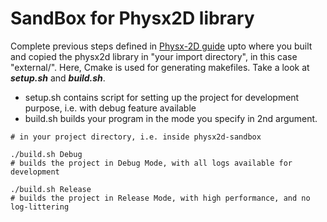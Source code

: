 # SandBox for Physx2D library

Complete previous steps defined in [Physx-2D guide](https://github.com/therealsunx/Physx-2D) upto where you built and copied the physx2d library in "your import directory", in this case "external/". Here, Cmake is used for generating makefiles. Take a look at ***setup.sh*** and ***build.sh***.

- setup.sh contains script for setting up the project for development purpose, i.e. with debug feature available
- build.sh builds your program in the mode you specify in 2nd argument.

```
# in your project directory, i.e. inside physx2d-sandbox

./build.sh Debug
# builds the project in Debug Mode, with all logs available for development

./build.sh Release
# builds the project in Release Mode, with high performance, and no log-littering
```
